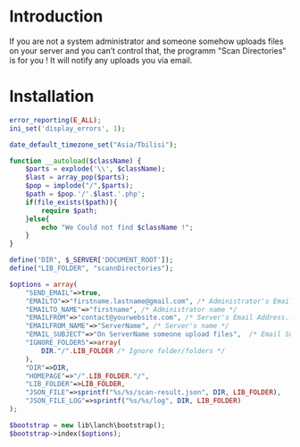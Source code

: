 # Introduction
 If you are not a system administrator and someone somehow uploads files on your server and you can’t control that, the programm "Scan Directories" is for you ! It will notify any uploads you via email.

# Installation
```php 
error_reporting(E_ALL);
ini_set('display_errors', 1);

date_default_timezone_set("Asia/Tbilisi");

function __autoload($className) { 
	$parts = explode('\\', $className);
	$last = array_pop($parts);
	$pop = implode("/",$parts);
	$path = $pop.'/'.$last.'.php';
	if(file_exists($path)){
    	require $path;
	}else{
		echo "We Could not find $className !";
	}
}

define("DIR", $_SERVER['DOCUMENT_ROOT']);
define("LIB_FOLDER", "scannDirectories");

$options = array( 
	"SEND_EMAIL"=>true,
	"EMAILTO"=>"firstname.lastname@gmail.com", /* Administrator's Email address */ 
	"EMAILTO_NAME"=>"firstname", /* Administrator name */
	"EMAILFROM"=>"contact@yourwebsite.com", /* Server's Email Address.. */ 
	"EMAILFROM_NAME"=>"ServerName", /* Server's name */
	"EMAIL_SUBJECT"=>"On ServerName someone upload files",  /* Email Subject */
	"IGNORE_FOLDERS"=>array(
		DIR."/".LIB_FOLDER /* Ignore folder/folders */
	),
	"DIR"=>DIR, 
	"HOMEPAGE"=>"/".LIB_FOLDER."/",
	"LIB_FOLDER"=>LIB_FOLDER,
	"JSON_FILE"=>sprintf("%s/%s/scan-result.json", DIR, LIB_FOLDER), 
	"JSON_FILE_LOG"=>sprintf("%s/%s/log", DIR, LIB_FOLDER)	
); 

$bootstrap = new lib\lanch\bootstrap();
$bootstrap->index($options);
```
